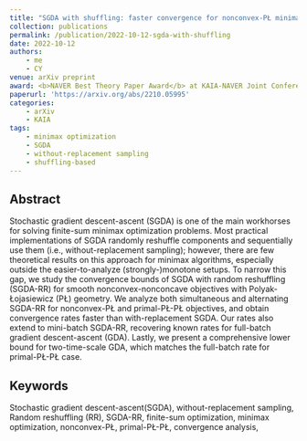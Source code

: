 ```yaml
---
title: "SGDA with shuffling: faster convergence for nonconvex-PŁ minimax optimization"
collection: publications
permalink: /publication/2022-10-12-sgda-with-shuffling
date: 2022-10-12
authors:
    - me
    - CY
venue: arXiv preprint
award: <b>NAVER Best Theory Paper Award</b> at KAIA-NAVER Joint Conference (2022 Fall)
paperurl: 'https://arxiv.org/abs/2210.05995'
categories: 
    - arXiv
    - KAIA
tags:
    - minimax optimization
    - SGDA
    - without-replacement sampling
    - shuffling-based
---
```


## Abstract

Stochastic gradient descent-ascent (SGDA) is one of the main workhorses for solving finite-sum minimax optimization problems. Most practical implementations of SGDA randomly reshuffle components and sequentially use them (i.e., without-replacement sampling); however, there are few theoretical results on this approach for minimax algorithms, especially outside the easier-to-analyze (strongly-)monotone setups. To narrow this gap, we study the convergence bounds of SGDA with random reshuffling (SGDA-RR) for smooth nonconvex-nonconcave objectives with Polyak-Łojasiewicz (PŁ) geometry. We analyze both simultaneous and alternating SGDA-RR for nonconvex-PŁ and primal-PŁ-PŁ objectives, and obtain convergence rates faster than with-replacement SGDA. Our rates also extend to mini-batch SGDA-RR, recovering known rates for full-batch gradient descent-ascent (GDA). Lastly, we present a comprehensive lower bound for two-time-scale GDA, which matches the full-batch rate for primal-PŁ-PŁ case.

## Keywords

Stochastic gradient descent-ascent(SGDA), without-replacement sampling, Random reshuffling (RR), SGDA-RR, finite-sum optimization, minimax optimization, nonconvex-PŁ, primal-PŁ-PŁ, convergence analysis, 